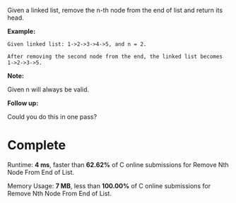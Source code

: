 Given a linked list, remove the n-th node from the end of list and return its head.

**Example:**
```
Given linked list: 1->2->3->4->5, and n = 2.

After removing the second node from the end, the linked list becomes 1->2->3->5.
```
**Note:**

Given n will always be valid.

**Follow up:**

Could you do this in one pass?


# Complete

Runtime: **4 ms**, faster than **62.62%** of C online submissions for Remove Nth Node From End of List.

Memory Usage: **7 MB**, less than **100.00%** of C online submissions for Remove Nth Node From End of List.